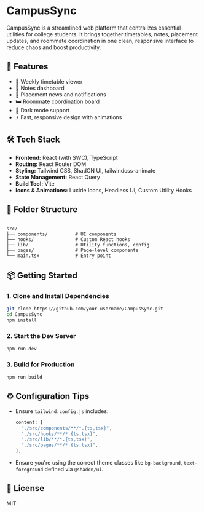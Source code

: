 # CampusSync

CampusSync is a streamlined web platform that centralizes essential utilities for college students. It brings together timetables, notes, placement updates, and roommate coordination in one clean, responsive interface to reduce chaos and boost productivity.

## 🚀 Features

- 📅 Weekly timetable viewer
- 📓 Notes dashboard
- 💼 Placement news and notifications
- 🛏️ Roommate coordination board
- 🌙 Dark mode support
- ⚡ Fast, responsive design with animations

## 🛠️ Tech Stack

- **Frontend:** React (with SWC), TypeScript
- **Routing:** React Router DOM
- **Styling:** Tailwind CSS, ShadCN UI, tailwindcss-animate
- **State Management:** React Query
- **Build Tool:** Vite
- **Icons & Animations:** Lucide Icons, Headless UI, Custom Utility Hooks

## 📁 Folder Structure

```

src/
├── components/          # UI components
├── hooks/               # Custom React hooks
├── lib/                 # Utility functions, config
├── pages/               # Page-level components
└── main.tsx             # Entry point

````

## 📦 Getting Started

### 1. Clone and Install Dependencies

```bash
git clone https://github.com/your-username/CampusSync.git
cd CampusSync
npm install
````

### 2. Start the Dev Server

```bash
npm run dev
```

### 3. Build for Production

```bash
npm run build
```

## ⚙️ Configuration Tips

* Ensure `tailwind.config.js` includes:

  ```js
  content: [
    "./src/components/**/*.{ts,tsx}",
    "./src/hooks/**/*.{ts,tsx}",
    "./src/lib/**/*.{ts,tsx}",
    "./src/pages/**/*.{ts,tsx}",
  ],
  ```
* Ensure you're using the correct theme classes like `bg-background`, `text-foreground` defined via `@shadcn/ui`.

## 📄 License

MIT
